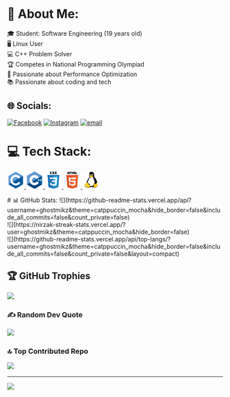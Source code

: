 # 💫 About Me:
🎓 Student: Software Engineering (19 years old)<br>🖥️ Linux User<br>💻 C++ Problem Solver<br>🏆 Competes in National Programming Olympiad<br>🔧 Passionate about Performance Optimization<br>📚 Passionate about coding and tech


## 🌐 Socials:
[![Facebook](https://img.shields.io/badge/Facebook-%231877F2.svg?logo=Facebook&logoColor=white)](https://facebook.com/MugetsuZ) [![Instagram](https://img.shields.io/badge/Instagram-%23E4405F.svg?logo=Instagram&logoColor=white)](https://instagram.com/often_delusional) [![email](https://img.shields.io/badge/Email-D14836?logo=gmail&logoColor=white)](mailto:ghostcraft0330@gmail.com) 

# 💻 Tech Stack:
<p align="left"> <a href="https://www.cprogramming.com/" target="_blank" rel="noreferrer"> <img src="https://raw.githubusercontent.com/devicons/devicon/master/icons/c/c-original.svg" alt="c" width="40" height="40"/> </a> <a href="https://www.w3schools.com/cpp/" target="_blank" rel="noreferrer"> <img src="https://raw.githubusercontent.com/devicons/devicon/master/icons/cplusplus/cplusplus-original.svg" alt="cplusplus" width="40" height="40"/> </a> <a href="https://www.w3schools.com/css/" target="_blank" rel="noreferrer"> <img src="https://raw.githubusercontent.com/devicons/devicon/master/icons/css3/css3-original-wordmark.svg" alt="css3" width="40" height="40"/> </a> <a href="https://www.w3.org/html/" target="_blank" rel="noreferrer"> <img src="https://raw.githubusercontent.com/devicons/devicon/master/icons/html5/html5-original-wordmark.svg" alt="html5" width="40" height="40"/> </a> <a href="https://www.linux.org/" target="_blank" rel="noreferrer"> <img src="https://raw.githubusercontent.com/devicons/devicon/master/icons/linux/linux-original.svg" alt="linux" width="40" height="40"/> </a> </p>
# 📊 GitHub Stats:
![](https://github-readme-stats.vercel.app/api?username=ghostmikz&theme=catppuccin_mocha&hide_border=false&include_all_commits=false&count_private=false)<br/>
![](https://nirzak-streak-stats.vercel.app/?user=ghostmikz&theme=catppuccin_mocha&hide_border=false)<br/>
![](https://github-readme-stats.vercel.app/api/top-langs/?username=ghostmikz&theme=catppuccin_mocha&hide_border=false&include_all_commits=false&count_private=false&layout=compact)

## 🏆 GitHub Trophies
![](https://github-profile-trophy.vercel.app/?username=ghostmikz&theme=catppuccin_mocha&no-frame=false&no-bg=true&margin-w=4)

### ✍️ Random Dev Quote
![](https://quotes-github-readme.vercel.app/api?type=horizontal&theme=radical)

### 🔝 Top Contributed Repo
![](https://github-contributor-stats.vercel.app/api?username=ghostmikz&limit=5&theme=catppuccin_mocha&combine_all_yearly_contributions=true)

---
[![](https://visitcount.itsvg.in/api?id=ghostmikz&icon=3&color=9)](https://visitcount.itsvg.in)

<!-- Proudly created with GPRM ( https://gprm.itsvg.in ) -->
